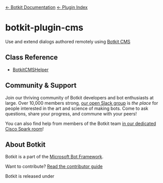 [&larr; Botkit Documentation](..)  [&larr; Plugin Index](index.md) 

# botkit-plugin-cms

Use and extend dialogs authored remotely using [Botkit CMS](https://github.com/howdyai/botkit-cms)

## Class Reference

* [BotkitCMSHelper](../reference/cms.md)

## Community & Support

Join our thriving community of Botkit developers and bot enthusiasts at large.
Over 10,000 members strong, [our open Slack group](https://community.botkit.ai) is
_the place_ for people interested in the art and science of making bots.
Come to ask questions, share your progress, and commune with your peers!

You can also find help from members of the Botkit team [in our dedicated Cisco Spark room](https://eurl.io/#SyNZuomKx)!

## About Botkit

Botkit is a part of the [Microsoft Bot Framework](https://dev.botframework.com).

Want to contribute? [Read the contributor guide](../../CONTRIBUTING.md)

Botkit is released under 